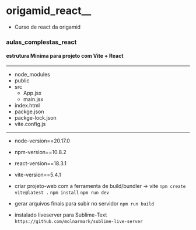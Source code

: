 # origamid_react__

* Curso de react da origamid

### aulas_complestas_react


#### estrutura Minima para projeto com Vite + React

_____________________________
- node_modules
- public
- src
    - App.jsx
    - main.jsx
- index.html
- packge.json
- packge-lock.json
- vite.config.js
____________________________



* node-version==20.17.0

* npm-version==10.8.2

* react-version==18.3.1

* vite-version==5.4.1

* criar projeto-web com a ferramenta de build/bundler -> vite
`npm create vite@latest .`
`npm install`
`npm run dev`

* gerar arquivos finais para subir no servidor
`npm run build`

- instalado liveserver para Sublime-Text
`https://github.com/molnarmark/sublime-live-server`